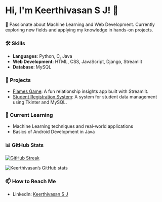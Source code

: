 # Hi, I'm Keerthivasan S J! 👋

👀 Passionate about Machine Learning and Web Development. Currently exploring new fields and applying my knowledge in hands-on projects.

### 🛠 Skills
- **Languages**: Python, C, Java
- **Web Development**: HTML, CSS, JavaScript, Django, Streamlit
- **Database**: MySQL

### 🚀 Projects
- [Flames Game](https://flames-game.streamlit.app): A fun relationship insights app built with Streamlit.
- [Student Registration System](https://github.com/Keerthivasan-s-j/student_registration_system.git): A system for student data management using Tkinter and MySQL.

### 🌱 Current Learning
- Machine Learning techniques and real-world applications
- Basics of Android Development in Java

### 📊 GitHub Stats
[![GitHub Streak](https://streak-stats.demolab.com?user=Keerthivasan-s-j&theme=rising-sun&border_radius=16)](https://git.io/streak-stats)


![Keerthivasan’s GitHub stats](https://github-readme-stats.vercel.app/api?username=Keerthivasan-s-j&show_icons=true&theme=radical)

### 📫 How to Reach Me
- LinkedIn: [Keerthivasan S J](https://www.linkedin.com/in/keerthivasansj16/)

<!---
Keerthivasan-s-j/Keerthivasan-s-j is a ✨ special ✨ repository because its `README.md` (this file) appears on your GitHub profile.
You can click the Preview link to take a look at your changes.
--->
